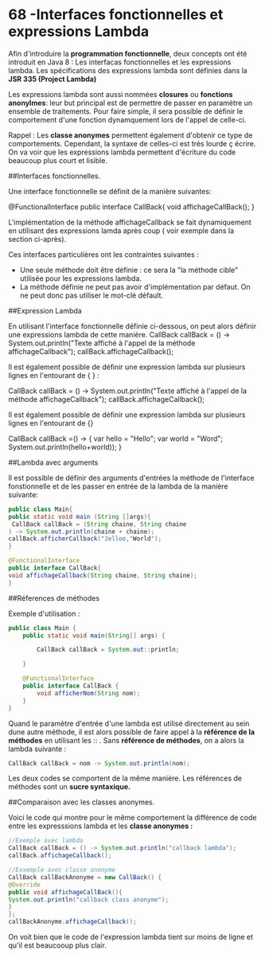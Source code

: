 # 68 -Interfaces fonctionnelles et expressions Lambda
Afin d'introduire la **programmation fonctionnelle**, deux concepts ont été introduit en Java 8 : Les interfacas fonctionnelles et les expressions lambda.
Les spécifications des expressions lambda sont définies dans la __JSR 335 (Project Lambda)__

Les expressions lambda sont aussi nommées **closures** ou **fonctions anonylmes**:
leur but principal est de permettre de passer en paramètre un ensemble de traitements. Pour faire simple, il sera possible de définir le comportement d'une fonction dynamquement lors de l'appel de celle-ci.

Rappel : Les **classe anonymes** permettent également d'obtenir ce type de comportements. Cependant, la syntaxe de celles-ci est très lourde ç écrire. On va voir que les expressions lambda permettent d'écriture du code beaucoup plus court et lisible.


##Interfaces fonctionnelles.

Une interface fonctionnelle se définit de la manière suivantes:

<code-block>
@FunctionalInterface  
public interface CallBack{  
    void affichageCallBack();
}  
</code-block>


L'implémentation de la méthode affichageCallback se fait dynamiquement en utilisant des expressions lamda après coup ( voir exemple dans la section ci-après).

Ces interfaces particulières ont les contraintes suivantes :
* Une seule méthode doit être définie : ce sera la "la méthode cible" utilisée pour les expressions lambda.
* La méthode définie ne peut pas avoir d'implémentation par défaut. On ne peut donc pas utiliser le mot-clé défault.

##Expression Lambda

En utilisant l'interface fonctionnelle définie ci-dessous, on peut alors définir une expressions lambda de cette manière.
<code-block>
CallBack callBack = () -> System.out.println("Texte affiché à l'appel de la méthode affichageCallback");
callBack.affichageCallback();
</code-block>

Il est également possible de définir une expression lambda sur plusieurs lignes en l'entourant de { } :


<code-block>
CallBack callBack = () -> System.out.println("Texte affiché à l'appel de la méthode affichageCallback");
callBack.affichageCallback();
</code-block>

Il est également possible de définir une expression lambda sur plusieurs lignes en l'entourant de {}

<code-block>
CallBack callBack =() -> {
var hello = "Hello";
var world = "Word";
System.out.println(hello+world));
}
</code-block>

##Lambda avec arguments

Il est possible de définir des arguments d'entrées la méthode de l'interface fonstionnelle et de les passer en entrée de la lambda de la manière suivante:

```java
public class Main{
public static void main (String []args){
 CallBack callBack = (String chaine, String chaine
) -> System.out.println(chaine + chaine);
callBack.afficherCallback("Jelloe,"World");
}

@FunctionalInterface
public interface CallBack{
void affichageCallback(String chaine, String chaine);
}
```

##Réferences de méthodes

Exemple d'utilisation :
```java
public class Main {
    public static void main(String[] args) {

        CallBack callBack = System.out::println;

    }

    @FunctionalInterface
    public interface CallBack {
        void afficherNom(String nom);
    }
}
```
Quand le paramètre d'entrée d'une lambda est utilisé directement au sein dune autre méthode, il est alors possible de faire appel à la **référence de la méthodes** en utilisant les :: . Sans **référence de méthodes**, on a alors la lambda suivante :

```Java
CallBack callBack = nom -> System.out.println(nom);
```
Les deux codes se comportent de la même manière. Les références de méthodes sont un **sucre syntaxique.**

##Comparaison avec les classes anonymes.

Voici le code qui montre pour le même comportement la différence de code entre les expresssions lambda et les **classe anonymes :**

```Java
//Exemple avec lambda
CallBack callBack = () -> System.out.println("callback lambda");
callBack.affichageCallback();

//Exxemple avec classe anonyme
CallBack callBackAnonyme = new CallBack() {
@Override
public void affichageCallBack(){
System.out.println("callback class anonyme");
}
};
callBackAnonyme.affichageCallback();
```
On voit bien que le code de l'expression lambda tient sur moins de ligne et qu'il est beaucooup plus clair.